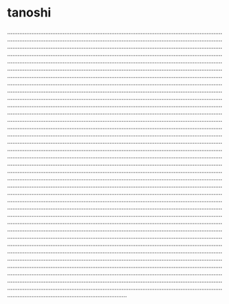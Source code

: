 # tanoshi
.....................................................................................................................................................................................................................................................................................................................................................................................................................................................................................................................................................................................................................................................................................................................................................................................................................................................................................................................................................................................................................................................................................................................................................................................................................................................................................................................................................................................................................................................................................................................................................................................................................................................................................................................................................................................................................................................................................................................................................................................................................................................................................................................................................................................................................................................................................................................................................................................................................................................................................................................................................................................................................................................................................................................................................................................................................................................................................................................................................................................................................................................................................................................................................................................................................................................................................................................................................................................................................................................................................................................................................................................................................................................................................................................................................................................................................................................................................................................................................................................................................................................................................................................................................................................................................................................................................................................................................................................................................................................................................................................................................................................................................................................................................................................